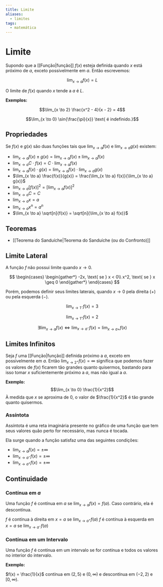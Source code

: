 ```yaml
---
title: Limite
aliases:
  - limites
tags:
  - matemática
---
```


# Limite

Supondo que a [[Função|função]] $f(x)$ esteja definida quando $x$ está próximo de $a$, exceto possivelmente em $a$. Então escrevemos:

$$\lim_{x \to a} f(x) = L$$

O limite de $f(x)$ quando $x$ tende a $a$ é $L$.

**Exemplos:**

$$\lim_{x \to 2} \frac{x^2 - 4}{x - 2} = 4$$

$$\lim_{x \to 0} \sin{\frac{\pi}{x}} \text{ é indefinido.}$$

## Propriedades

Se $f(x)$ e $g(x)$ são duas funções tais que $\lim_{x \to a} f(x)$ e $\lim_{x \to a} g(x)$ existem:

- $\lim_{x \to a} f(x) \pm g(x) = \lim_{x \to a} f(x) \pm \lim_{x \to a} f(x)$
- $\lim_{x \to a} C \cdot f(x) = C \cdot \lim_{x \to a} f(x)$
- $\lim_{x \to a} f(x) \cdot g(x) = \lim_{x \to a} f(x) \cdot \lim_{x \to a} g(x)$
- $\lim_{x \to a} \frac{f(x)}{g(x)} = \frac{\lim_{x \to a} f(x)}{\lim_{x \to a} g(x)}$
- $\lim_{x \to a} [f(x)]^2 = [\lim_{x \to a} f(x)]^2$
- $\lim_{x \to a} C = C$
- $\lim_{x \to a} x = a$
- $\lim_{x \to a} x^n = a^n$
- $\lim_{x \to a} \sqrt[n]{f(x)} = \sqrt[n]{\lim_{x \to a} f(x)}$

## Teoremas

- [[Teorema do Sanduíche|Teorema do Sanduíche (ou do Confronto)]]

## Limite Lateral

A função $f$ não possui limite quando $x \to 0$.

$$
\begin{cases}
\begin{gather*}
-2x, \text{ se } x < 0\\
x^2, \text{ se } x \geq 0
\end{gather*}
\end{cases}
$$

Porém, podemos definir seus limites laterais, quando $x \to 0$ pela direita ($+$) ou pela esquerda ($-$).

$$\lim_{x \to 1^-} f(x) = 3$$

$$\lim_{x \to 1^+} f(x) = 2$$

$$
\exists \lim_{x \to a} f(x) \iff \lim_{x \to a^-} f(x) = \lim_{x \to a
+} f(x)
$$

## Limites Infinitos

Seja $f$ uma [[Função|função]] definida próximo a $a$, exceto em possivelmente em $a$. Então $\lim_{x \to 2^+} f(x) = \infty$ significa que podemos fazer os valores de $f(x)$ ficarem tão grandes quanto quisermos, bastando para isso tomar $x$ suficientemente próximo a $a$, mas não igual a $a$.

**Exemplo:**
$$\lim_{x \to 0} \frac{1}{x^2}$$
À medida que $x$ se aproxima de 0, o valor de $\frac{1}{x^2}$ é tão grande quanto quisermos.

### Assíntota

Assíntota é uma reta imaginária presente no gráfico de uma função que tem seus valores quão perto for necessário, mas nunca é tocada.

Ela surge quando a função satisfaz uma das seguintes condições:

- $\lim_{x \to a} f(x) = \pm \infty$
- $\lim_{x \to a^-} f(x) = \pm \infty$
- $\lim_{x \to a^+} f(x) = \pm \infty$

## Continuidade

### Contínua em $a$

Uma função $f$ é contínua em $a$ se $\lim_{x \to a} f(x) = f(a)$. Caso contrário, ela é descontínua.

$f$ é contínua à direita em $x = a$ se $\lim_{x \to a^+} f(a)$
$f$ é contínua à esquerda em $x = a$ se $\lim_{x \to a^-} f(a)$

### Contínua em um Intervalo

Uma função $f$ é contínua em um intervalo se for contínua e todos os valores no interior do intervalo.

**Exemplo:**

$f(x) = \frac{1}{x}$ contínua em $(2, 5)$ e $(0, \infty)$ e descontínua em $(-2, 2)$ e $[0, \infty)$.
